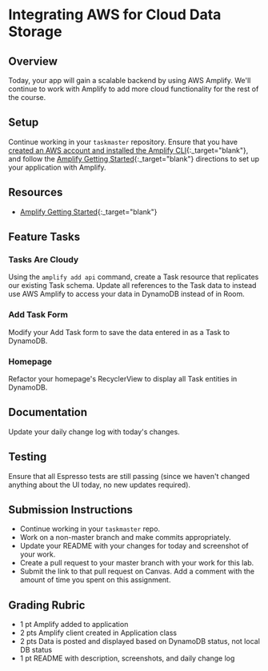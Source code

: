 # Integrating AWS for Cloud Data Storage

## Overview

Today, your app will gain a scalable backend by using AWS Amplify. We'll continue to work with Amplify to add more cloud functionality for the rest of the course.

## Setup

Continue working in your `taskmaster` repository. Ensure that you have [created an AWS account and installed the Amplify CLI](https://aws-amplify.github.io/docs/){:_target="blank"}, and follow the [Amplify Getting Started](https://docs.amplify.aws/lib/project-setup/prereq/q/platform/android/){:_target="blank"} directions to set up your application with Amplify.

## Resources

* [Amplify Getting Started](https://docs.amplify.aws/lib/project-setup/prereq/q/platform/android/){:_target="blank"}

## Feature Tasks

### Tasks Are Cloudy

Using the `amplify add api` command, create a Task resource that replicates our existing Task schema. Update all references to the Task data to instead use AWS Amplify to access your data in DynamoDB instead of in Room.

### Add Task Form

Modify your Add Task form to save the data entered in as a Task to DynamoDB.

### Homepage

Refactor your homepage's RecyclerView to display all Task entities in DynamoDB.

## Documentation

Update your daily change log with today's changes.

## Testing

Ensure that all Espresso tests are still passing (since we haven't changed anything about the UI today, no new updates required).

## Submission Instructions

* Continue working in your `taskmaster` repo.
* Work on a non-master branch and make commits appropriately.
* Update your README with your changes for today and screenshot of your work.
* Create a pull request to your master branch with your work for this lab.
* Submit the link to that pull request on Canvas. Add a comment with the amount of time you spent on this assignment.

## Grading Rubric

* 1 pt   Amplify added to application
* 2 pts  Amplify client created in Application class
* 2 pts  Data is posted and displayed based on DynamoDB status, not local DB status
* 1 pt   README with description, screenshots, and daily change log
